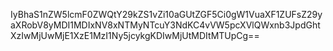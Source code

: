 IyBhaS1nZW5lcmF0ZWQtY29kZS1vZi10aGUtZGF5Ci0gW1VuaXF1ZUFsZ29yaXRobV8yMDI1MDIxNV8xNTMyNTcuY3NdKC4vVW5pcXVlQWxnb3JpdGhtXzIwMjUwMjE1XzE1MzI1Ny5jcykgKDIwMjUtMDItMTUpCg==